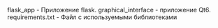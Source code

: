 flask_app - Приложение flask.
graphical_interface - приложение Qt6.
requirements.txt - Файл с используемыми библиотеками
